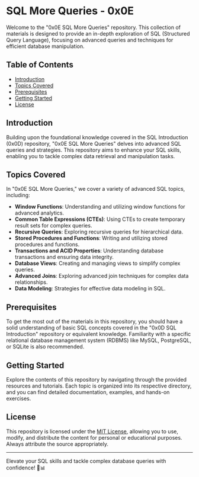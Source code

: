 # SQL More Queries - 0x0E

Welcome to the "0x0E SQL More Queries" repository. This collection of materials is designed to provide an in-depth exploration of SQL (Structured Query Language), focusing on advanced queries and techniques for efficient database manipulation.

## Table of Contents

- [Introduction](#introduction)
- [Topics Covered](#topics-covered)
- [Prerequisites](#prerequisites)
- [Getting Started](#getting-started)
- [License](#license)

## Introduction

Building upon the foundational knowledge covered in the SQL Introduction (0x0D) repository, "0x0E SQL More Queries" delves into advanced SQL queries and strategies. This repository aims to enhance your SQL skills, enabling you to tackle complex data retrieval and manipulation tasks.

## Topics Covered

In "0x0E SQL More Queries," we cover a variety of advanced SQL topics, including:

- **Window Functions**: Understanding and utilizing window functions for advanced analytics.
- **Common Table Expressions (CTEs)**: Using CTEs to create temporary result sets for complex queries.
- **Recursive Queries**: Exploring recursive queries for hierarchical data.
- **Stored Procedures and Functions**: Writing and utilizing stored procedures and functions.
- **Transactions and ACID Properties**: Understanding database transactions and ensuring data integrity.
- **Database Views**: Creating and managing views to simplify complex queries.
- **Advanced Joins**: Exploring advanced join techniques for complex data relationships.
- **Data Modeling**: Strategies for effective data modeling in SQL.

## Prerequisites

To get the most out of the materials in this repository, you should have a solid understanding of basic SQL concepts covered in the "0x0D SQL Introduction" repository or equivalent knowledge. Familiarity with a specific relational database management system (RDBMS) like MySQL, PostgreSQL, or SQLite is also recommended.

## Getting Started

Explore the contents of this repository by navigating through the provided resources and tutorials. Each topic is organized into its respective directory, and you can find detailed documentation, examples, and hands-on exercises.

## License

This repository is licensed under the [MIT License](LICENSE), allowing you to use, modify, and distribute the content for personal or educational purposes. Always attribute the source appropriately.

---

Elevate your SQL skills and tackle complex database queries with confidence! 🚀📊
